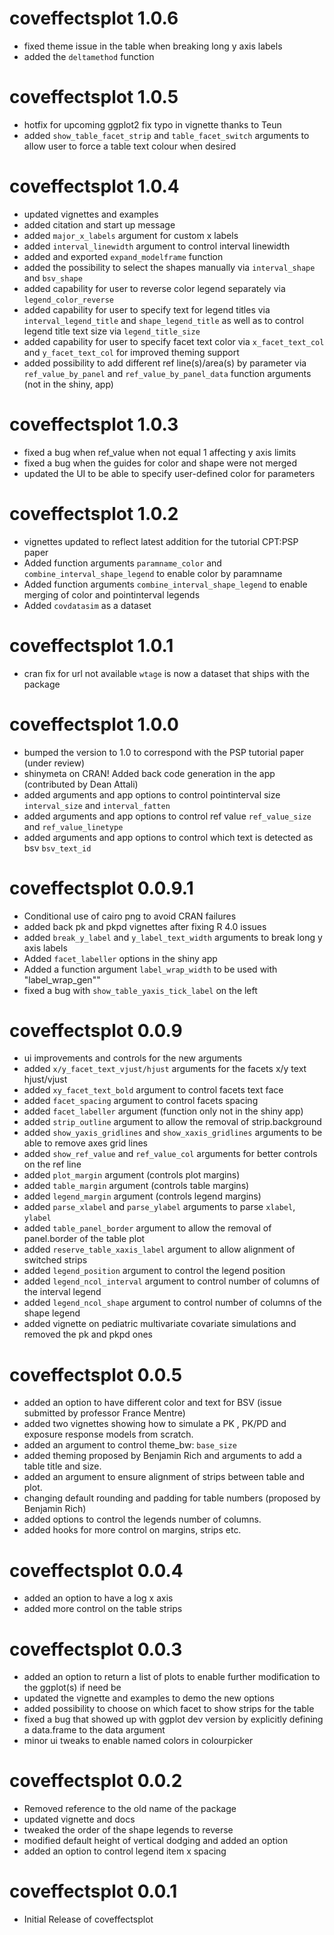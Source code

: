 # coveffectsplot 1.0.6
* fixed theme issue in the table when breaking long y axis labels
* added the `deltamethod` function

# coveffectsplot 1.0.5
* hotfix for upcoming ggplot2 fix typo in vignette thanks to Teun
* added `show_table_facet_strip` and `table_facet_switch` arguments to allow user to force a table text colour when desired

# coveffectsplot 1.0.4
* updated vignettes and examples
* added citation and start up message
* added `major_x_labels` argument for custom x labels
* added `interval_linewidth` argument to control interval linewidth
* added and exported `expand_modelframe` function
* added the possibility to select the shapes manually via `interval_shape` and `bsv_shape`
* added capability for user to reverse color legend separately via `legend_color_reverse`
* added capability for user to specify text for legend titles via `interval_legend_title` and `shape_legend_title` as well as to control legend title text size via `legend_title_size`
* added capability for user to specify facet text color via `x_facet_text_col` and `y_facet_text_col` for improved theming support
* added possibility to add different ref line(s)/area(s) by parameter via
 `ref_value_by_panel` and `ref_value_by_panel_data` function arguments (not in the shiny, app)

# coveffectsplot 1.0.3
* fixed a bug when ref_value when not equal 1 affecting y axis limits
* fixed a bug when the guides for color and shape were not merged
* updated the UI to be able to specify user-defined color for parameters

# coveffectsplot 1.0.2
* vignettes updated to reflect latest addition for the tutorial CPT:PSP paper
* Added function arguments `paramname_color` and `combine_interval_shape_legend` to enable color by paramname
* Added function arguments `combine_interval_shape_legend` to enable merging of color and pointinterval legends
* Added `covdatasim` as a dataset

# coveffectsplot 1.0.1
* cran fix for url not available `wtage` is now a dataset that ships with the package

# coveffectsplot 1.0.0
* bumped the version to 1.0 to correspond with the PSP tutorial paper (under review)
* shinymeta on CRAN! Added back code generation in the app (contributed by Dean Attali)
* added arguments and app options to control pointinterval size `interval_size` and `interval_fatten`
* added arguments and app options to control ref value  `ref_value_size` and `ref_value_linetype`
* added arguments and app options to control which text is detected as bsv `bsv_text_id`

# coveffectsplot 0.0.9.1
* Conditional use of cairo png to avoid CRAN failures
* added back pk and pkpd vignettes after fixing R 4.0 issues
* added `break_y_label` and `y_label_text_width` arguments to break long y axis labels
* Added `facet_labeller` options in the shiny app
* Added a function argument `label_wrap_width` to be used with "label_wrap_gen""
* fixed a bug with `show_table_yaxis_tick_label` on the left

# coveffectsplot 0.0.9
* ui improvements and controls for the new arguments
* added `x/y_facet_text_vjust/hjust` arguments for the facets x/y text hjust/vjust
* added `xy_facet_text_bold` argument to control facets text face
* added `facet_spacing` argument to control facets spacing
* added `facet_labeller` argument (function only not in the shiny app)
* added `strip_outline` argument to allow the removal of strip.background
* added `show_yaxis_gridlines` and `show_xaxis_gridlines` arguments to be able to remove axes grid lines
* added `show_ref_value` and `ref_value_col` arguments for better controls on the ref line
* added `plot_margin` argument (controls plot margins)
* added `table_margin` argument (controls table margins)
* added `legend_margin` argument (controls legend margins)
* added `parse_xlabel` and `parse_ylabel` arguments to parse `xlabel`, `ylabel`
* added `table_panel_border` argument to allow the removal of panel.border of the table plot
* added `reserve_table_xaxis_label` argument to allow alignment of switched strips 
* added `legend_position` argument to control the legend position
* added `legend_ncol_interval` argument to control number of columns of the interval legend
* added `legend_ncol_shape` argument to control number of columns of the shape legend
* added vignette on pediatric multivariate covariate simulations and removed the pk and pkpd ones

# coveffectsplot 0.0.5
* added an option to have different color and text for BSV (issue submitted by professor France Mentre)
* added two vignettes showing how to simulate a PK , PK/PD and exposure response models from scratch.
* added an argument to control theme_bw: `base_size`
* added theming proposed by Benjamin Rich and arguments to add a table title and size.
* added an argument to ensure alignment of strips between table and plot.
* changing default rounding and padding for table numbers (proposed by Benjamin Rich)
* added options to control the legends number of columns.
* added hooks for more control on margins, strips etc.

# coveffectsplot 0.0.4
* added an option to have a log x axis
* added more control on the table strips


# coveffectsplot 0.0.3

* added an option to return a list of plots to enable further modification to the ggplot(s) if need be
* updated the vignette and examples to demo the new options
* added possibility to choose on which facet to show strips for the table
* fixed a bug that showed up with ggplot dev version by explicitly defining a data.frame to the data argument
* minor ui tweaks to enable named colors in colourpicker

# coveffectsplot 0.0.2
* Removed reference to the old name of the package
* updated vignette and docs
* tweaked the order of the shape legends to reverse
* modified default height of vertical dodging and added an option
* added an option to control legend item x spacing


# coveffectsplot 0.0.1
* Initial Release of coveffectsplot
